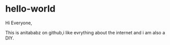 # hello-world

Hi Everyone,

This is anitababz on github,i like evrything about the internet and i am also a DIY.
